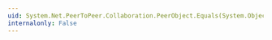 ```yaml
---
uid: System.Net.PeerToPeer.Collaboration.PeerObject.Equals(System.Object)
internalonly: False
---
```

